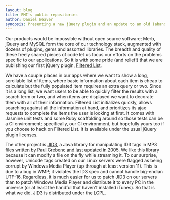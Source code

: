 ```yaml
---
layout: blog
title: EMI's public repositories
author: Daniel Weaver
synopsis: Presenting a new jQuery plugin and an update to an old (abandoned?) Java ID3 library
---
```


Our products would be impossible without open source software; Merb, jQuery and MySQL form the core of
our technology stack, augmented with dozens of plugins, gems and assorted libraries. The breadth and
quality of these freely shared pieces of code let us focus our efforts on the problems specific to our
applications. So it is with some pride (and relief!) that we are publishing our first jQuery plugin,
[Filtered List](https://github.com/emi/jid3).

We have a couple places in our apps where we want to show a long, scrollable list of items, where
basic information about each item is cheap to calculate but the fully populated item requires an extra
query or two. Since it is a long list, we want users to be able to quickly filter the results with a
search term or two, and when items are displayed we want to decorate them with all of their
information. Filtered List initializes quickly, allows searching against all the information at hand,
and prioritizes its ajax requests to complete the items the user is looking at first. It comes with
Jasmine unit tests and some Ruby scaffolding around so those tests can be a CI environment;
specifically, our CI environment, but hopefully yours too if you choose to hack on Filtered List. It
is available under the usual jQuery plugin licenses.

The other project is [JID3](https://github.com/emi/jid3), a Java library for manipulating ID3 tags in
MP3 files [written by Paul Grebenc and last updated in 2005](http://jid3.blinkenlights.org/). We like
this library because it can modify a file on the fly while streaming it. To our surprise, however,
Unicode tags created on our Linux servers were flagged as being corrupt by Windows Media Player (up
through at least version 11). This is due to a bug in WMP; it violates the ID3 spec and cannot handle
big-endian UTF-16. Regardless, it is much easier for us to patch JID3 on our servers than to patch
Windows Media Player and distribute it to every PC in the universe (or at least the handful that
haven't installed iTunes). So that is what we did. JID3 is distributed under the LGPL.
